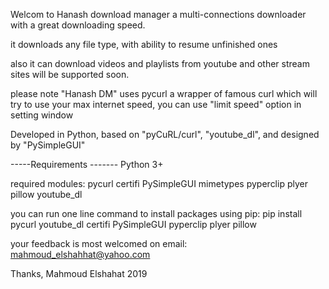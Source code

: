 Welcom to Hanash download manager a multi-connections downloader with a great downloading speed.

it downloads any file type, with ability to resume unfinished ones

also it can download videos and playlists from youtube and other stream sites will be supported soon.

please note "Hanash DM" uses pycurl a wrapper of famous curl which will try to use your max internet speed, you can use "limit speed" option in setting window 

Developed in Python, based on "pyCuRL/curl", "youtube_dl", and designed by "PySimpleGUI"



-----Requirements -------
Python 3+

required modules:
pycurl
certifi
PySimpleGUI
mimetypes
pyperclip
plyer
pillow
youtube_dl


you can run one line command to install packages using pip:
pip install pycurl youtube_dl certifi PySimpleGUI pyperclip plyer pillow



your feedback is most welcomed on 
email: mahmoud_elshahhat@yahoo.com

Thanks,
Mahmoud Elshahat 
2019
